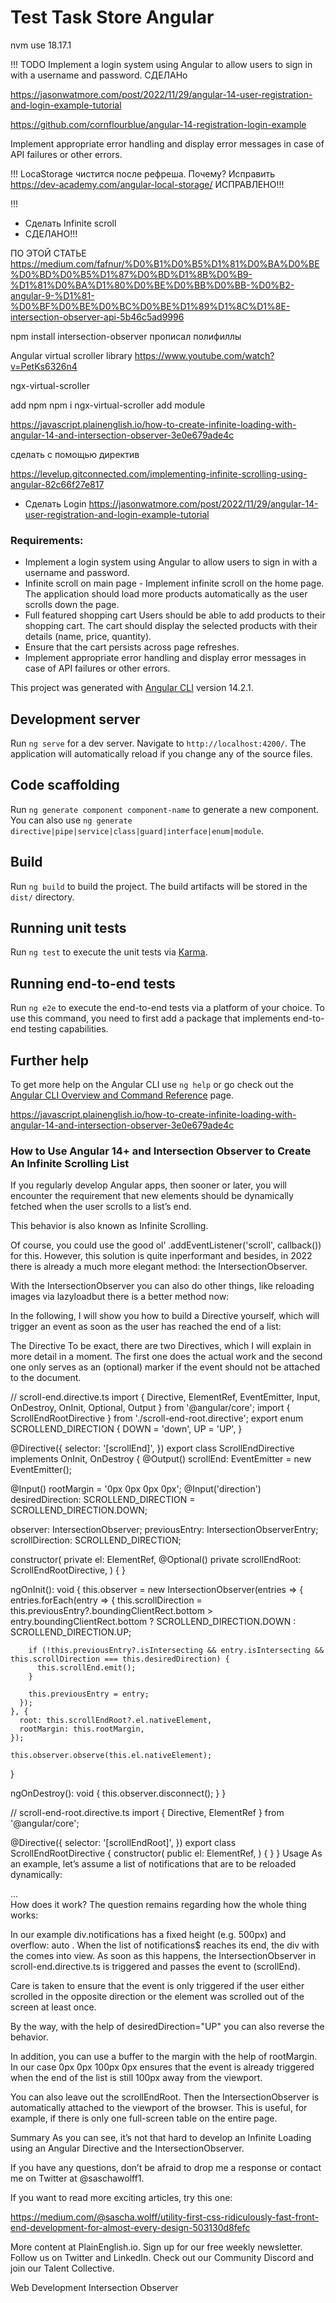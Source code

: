 # Test Task Store Angular 

nvm use 18.17.1 

!!!
TODO
Implement a login system using Angular to allow users to sign in with a username and password. 
СДЕЛАНо

https://jasonwatmore.com/post/2022/11/29/angular-14-user-registration-and-login-example-tutorial 

https://github.com/cornflourblue/angular-14-registration-login-example 



Implement appropriate error handling and display error messages in case of API failures or other errors. 




!!! 
LocaStorage чистится после рефреша. Почему?
Исправить
https://dev-academy.com/angular-local-storage/
ИСПРАВЛЕНО!!! 

!!!

- Сделать Infinite scroll
- СДЕЛАНО!!!

ПО ЭТОЙ СТАТЬЕ
https://medium.com/fafnur/%D0%B1%D0%B5%D1%81%D0%BA%D0%BE%D0%BD%D0%B5%D1%87%D0%BD%D1%8B%D0%B9-%D1%81%D0%BA%D1%80%D0%BE%D0%BB%D0%BB-%D0%B2-angular-9-%D1%81-%D0%BF%D0%BE%D0%BC%D0%BE%D1%89%D1%8C%D1%8E-intersection-observer-api-5b46c5ad9996 

npm install intersection-observer
прописал полифиллы

Angular virtual scroller library 
https://www.youtube.com/watch?v=PetKs6326n4 

ngx-virtual-scroller 

add npm 
npm i ngx-virtual-scroller
add module 


https://javascript.plainenglish.io/how-to-create-infinite-loading-with-angular-14-and-intersection-observer-3e0e679ade4c

сделать с помощью директив

https://levelup.gitconnected.com/implementing-infinite-scrolling-using-angular-82c66f27e817 

- Сделать Login
https://jasonwatmore.com/post/2022/11/29/angular-14-user-registration-and-login-example-tutorial



### Requirements:
- Implement a login system using Angular to allow users to sign in with a username and password.
- Infinite scroll on main page - Implement infinite scroll on the home page. The application should load more products automatically as the user scrolls down the page.
- Full featured shopping cart  Users should be able to add products to their shopping cart. The cart should display the selected products with their details (name, price, quantity).
- Ensure that the cart persists across page refreshes.
- Implement appropriate error handling and display error messages in case of API failures or other errors.


This project was generated with [Angular CLI](https://github.com/angular/angular-cli) version 14.2.1.

## Development server

Run `ng serve` for a dev server. Navigate to `http://localhost:4200/`. The application will automatically reload if you change any of the source files.

## Code scaffolding

Run `ng generate component component-name` to generate a new component. You can also use `ng generate directive|pipe|service|class|guard|interface|enum|module`.

## Build

Run `ng build` to build the project. The build artifacts will be stored in the `dist/` directory.

## Running unit tests

Run `ng test` to execute the unit tests via [Karma](https://karma-runner.github.io).

## Running end-to-end tests

Run `ng e2e` to execute the end-to-end tests via a platform of your choice. To use this command, you need to first add a package that implements end-to-end testing capabilities.

## Further help

To get more help on the Angular CLI use `ng help` or go check out the [Angular CLI Overview and Command Reference](https://angular.io/cli) page.


https://javascript.plainenglish.io/how-to-create-infinite-loading-with-angular-14-and-intersection-observer-3e0e679ade4c 


### How to Use Angular 14+ and Intersection Observer to Create An Infinite Scrolling List 

If you regularly develop Angular apps, then sooner or later, you will encounter the requirement that new elements should be dynamically fetched when the user scrolls to a list’s end.

This behavior is also known as Infinite Scrolling.

Of course, you could use the good ol’ .addEventListener('scroll', callback()) for this. However, this solution is quite inperformant and besides, in 2022 there is already a much more elegant method: the IntersectionObserver. 

With the IntersectionObserver you can also do other things, like reloading images via lazyloadbut there is a better method now:

In the following, I will show you how to build a Directive yourself, which will trigger an event as soon as the user has reached the end of a list:

The Directive
To be exact, there are two Directives, which I will explain in more detail in a moment. The first one does the actual work and the second one only serves as an (optional) marker if the event should not be attached to the document. 

// scroll-end.directive.ts
import { Directive, ElementRef, EventEmitter, Input, OnDestroy, OnInit, Optional, Output } from '@angular/core';
import { ScrollEndRootDirective } from './scroll-end-root.directive';
export enum SCROLLEND_DIRECTION {
  DOWN = 'down',
  UP = 'UP',
}

@Directive({
  selector: '[scrollEnd]',
})
export class ScrollEndDirective implements OnInit, OnDestroy {
  @Output() scrollEnd: EventEmitter<any> = new EventEmitter();

  @Input() rootMargin = '0px 0px 0px 0px';
  @Input('direction') desiredDirection: SCROLLEND_DIRECTION = SCROLLEND_DIRECTION.DOWN;

  observer: IntersectionObserver;
  previousEntry: IntersectionObserverEntry;
  scrollDirection: SCROLLEND_DIRECTION;

  constructor(
    private el: ElementRef,
    @Optional() private scrollEndRoot: ScrollEndRootDirective,
  ) { }

  ngOnInit(): void {
    this.observer = new IntersectionObserver(entries => {
      entries.forEach(entry => {
        this.scrollDirection = this.previousEntry?.boundingClientRect.bottom > entry.boundingClientRect.bottom ? SCROLLEND_DIRECTION.DOWN : SCROLLEND_DIRECTION.UP;

        if (!this.previousEntry?.isIntersecting && entry.isIntersecting && this.scrollDirection === this.desiredDirection) {
          this.scrollEnd.emit();
        }

        this.previousEntry = entry;
      });
    }, {
      root: this.scrollEndRoot?.el.nativeElement,
      rootMargin: this.rootMargin,
    });

    this.observer.observe(this.el.nativeElement);
  }

  ngOnDestroy(): void {
    this.observer.disconnect();
  }
}

// scroll-end-root.directive.ts
import { Directive, ElementRef } from '@angular/core';

@Directive({
  selector: '[scrollEndRoot]',
})
export class ScrollEndRootDirective {
  constructor(
    public el: ElementRef,
  ) {
  }
}
Usage
As an example, let’s assume a list of notifications that are to be reloaded dynamically:

<div class="notifications" scrollEndRoot>
  <div *ngFor="let notification of notifications$ | async">...</div>
  <div (scrollEnd)="loadMore()" rootMargin="0px 0px 100px 0">
    <loading-spinner *ngIf="loading$ | async)"></loading-spinner>
  </div>
</div>
How does it work?
The question remains regarding how the whole thing works:

In our example div.notifications has a fixed height (e.g. 500px) and overflow: auto . When the list of notifications$ reaches its end, the div with the <loading-spinner> comes into view. As soon as this happens, the IntersectionObserver in scroll-end.directive.ts is triggered and passes the event to (scrollEnd).

Care is taken to ensure that the event is only triggered if the user either scrolled in the opposite direction or the element was scrolled out of the screen at least once.

By the way, with the help of desiredDirection="UP" you can also reverse the behavior.

In addition, you can use a buffer to the margin with the help of rootMargin. In our case 0px 0px 100px 0px ensures that the event is already triggered when the end of the list is still 100px away from the viewport.

You can also leave out the scrollEndRoot. Then the IntersectionObserver is automatically attached to the viewport of the browser. This is useful, for example, if there is only one full-screen table on the entire page.

Summary
As you can see, it’s not that hard to develop an Infinite Loading using an Angular Directive and the IntersectionObserver.

If you have any questions, don’t be afraid to drop me a response or contact me on Twitter at @saschawolff1.

If you want to read more exciting articles, try this one:

https://medium.com/@sascha.wolff/utility-first-css-ridiculously-fast-front-end-development-for-almost-every-design-503130d8fefc

More content at PlainEnglish.io. Sign up for our free weekly newsletter. Follow us on Twitter and LinkedIn. Check out our Community Discord and join our Talent Collective.

Web Development
Intersection Observer